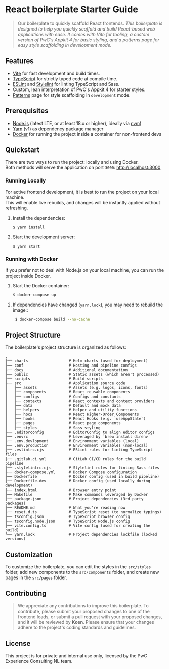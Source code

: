 # React boilerplate Starter Guide

 > Our boilerplate to quickly scaffold React frontends.
    *This boilerplate is designed to help you quickly scaffold and build React-based web applications with ease. It comes with Vite for tooling, a custom version of PwC's Appkit 4 for basic styling, and a patterns page for easy style scaffolding in development mode.*

## Features

- [Vite](https://vitejs.dev/) for fast development and build times.
- [TypeScript](https://www.typescriptlang.org/) for strictly typed code at compile time.
- [ESLint](https://eslint.org/) and [Stylelint](https://stylelint.io/) for linting TypeScript and Sass.
- Custom, lean interpretation of PwC's [Appkit 4](https://appkit.pwc.com/appkit4/) for starter styles.
- [Patterns](http://localhost:3000/patterns) page for style scaffolding in `development` mode.

## Prerequisites

- [Node.js](https://nodejs.org/en) (latest LTE, or at least 18.x or higher), ideally via [nvm](https://github.com/nvm-sh/nvm))
- [Yarn](https://classic.yarnpkg.com/lang/en/) (v1) as dependency package manager
- [Docker](https://www.docker.com/) for running the project inside a container for non-frontend devs

## Quickstart

There are two ways to run the project: locally and using Docker. \
Both methods will serve the application on port `3000`: [http://localhost:3000](http://localhost:3000)

### Running Locally

For active frontend development, it is best to run the project on your local machine. \
This will enable live rebuilds, and changes will be instantly applied without refreshing.

 1. Install the dependencies:

    ```sh
    $ yarn install
    ```

 2. Start the development server:

    ```sh
    $ yarn start
    ```

### Running with Docker

If you prefer not to deal with Node.js on your local machine, you can run the project inside Docker.

1. Start the Docker container:

   ```sh
   $ docker-compose up
   ```

2. If dependencies have changed (`yarn.lock`), you may need to rebuild the image::

   ```sh
    $ docker-compose build --no-cache
   ```

## Project Structure

The boilerplate's project structure is organized as follows:

    .
    ├── charts                  # Helm charts (used for deployment)
    ├── conf                    # Hosting and pipeline configs
    ├── docs                    # Additional documentation
    ├── public                  # Static assets (which aren't processed)
    ├── scripts                 # Build scripts
    ├── src                     # Application source code
    │   ├── assets              # Assets (e.g. logos, icons, fonts)
    │   ├── components          # React reusable components
    │   ├── configs             # Configs and constants
    │   ├── contexts            # React contexts and context providers
    │   ├── data                # Default and mock data
    │   ├── helpers             # Helper and utility functions
    │   ├── hocs                # React Higher-Order Components
    │   ├── hooks               # React Hooks (e.g. `useAppState`)
    │   ├── pages               # React page components
    │   ├── styles              # Sass styling
    ├── .editorconfig           # EditorConfig to align editor configs
    ├── .envrc                  # Leveraged by `brew install direnv`
    ├── .env.devlopment         # Environment variables (local)
    ├── .env.production         # Environment variables (non-local)
    ├── .eslintrc.cjs           # ESLint rules for linting TypeScript files
    ├── .gitlab.ci.yml          # GitLab CI/CD rules for the build pipeline
    ├── .stylelintrc.cjs        # Stylelint rules for linting Sass files
    ├── docker-compose.yml      # Docker Compose configuration
    ├── Dockerfile              # Docker config (used in build pipeline)
    ├── Dockerfile-dev          # Docker config (used locally during development)
    ├── index.html              # Browser entry point
    ├── Makefile                # Make commands leveraged by Docker
    ├── package.json            # Project dependencies (3rd party packages)
    ├── README.md               # What you're reading now
    ├── reset.d.ts              # TypeScript reset (to normalize typings)
    ├── tsconfig.json           # TypeScript browser config
    ├── tsconfig.node.json      # TypeScript Node.js config
    ├── vite.config.ts          # Vite config (used for creating the build)
    └── yarn.lock               # Project dependencies lockfile (locked versions)

## Customization
To customize the boilerplate, you can edit the styles in the `src/styles` folder, add new components to the `src/components` folder, and create new pages in the `src/pages` folder.

## Contributing
> We appreciate any contributions to improve this boilerplate.
> To contribute, please submit your proposed changes to one of the frontend leads, or
> submit a pull request with your proposed changes, and it will be reviewed by **Koen**.
> Please ensure that your changes adhere to the project's coding standards and guidelines.

## License
This project is for private and internal use only, licensed by the PwC Experience Consulting NL team.
